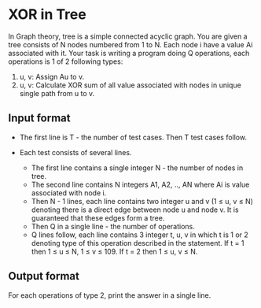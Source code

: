 # XOR in Tree

In Graph theory, tree is a simple connected acyclic graph. You are given a tree consists of N nodes numbered from 1 to N. Each node i have a value Ai associated with it. Your task is writing a program doing Q operations, each operations is 1 of 2 following types:

1. u, v: Assign Au to v.
2. u, v: Calculate XOR sum of all value associated with nodes in unique single path from u to v.

## Input format

- The first line is T - the number of test cases. Then T test cases follow.
- Each test consists of several lines.

  - The first line contains a single integer N - the number of nodes in tree.
  - The second line contains N integers A1, A2, .., AN where Ai is value associated with node i.
  - Then N - 1 lines, each line contains two integer u and v (1 ≤ u, v ≤ N) denoting there is a direct edge between node u and node v. It is guaranteed that these edges form a tree.
  - Then Q in a single line - the number of operations.
  - Q lines follow, each line contains 3 integer t, u, v in which t is 1 or 2 denoting type of this operation described in the statement. If t = 1 then 1 ≤ u ≤ N, 1 ≤ v ≤ 109. If t = 2 then 1 ≤ u, v ≤ N.

## Output format

For each operations of type 2, print the answer in a single line.
